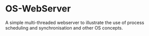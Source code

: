 # OS-WebServer
A simple multi-threaded webserver to illustrate the use of process scheduling and synchronisation and other OS concepts.
